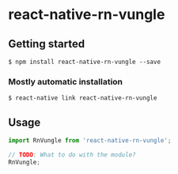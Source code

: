 # react-native-rn-vungle

## Getting started

`$ npm install react-native-rn-vungle --save`

### Mostly automatic installation

`$ react-native link react-native-rn-vungle`

## Usage
```javascript
import RnVungle from 'react-native-rn-vungle';

// TODO: What to do with the module?
RnVungle;
```
